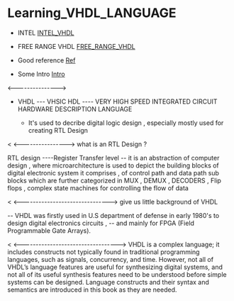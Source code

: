 # Learning_VHDL_LANGUAGE


   - INTEL
        [INTEL_VHDL](https://www.bing.com/videos/riverview/relatedvideo?&q=basic+of+vhdl+intel&&mid=0560627AA878FB5007350560627AA878FB500735&&FORM=VRDGAR)
 
   - FREE RANGE VHDL
      [FREE_RANGE_VHDL](https://faculty-web.msoe.edu/johnsontimoj/EE3921/files3921/Book_FreeRangeVHDL.pdf)
  
   - Good reference
   [Ref](https://ics.uci.edu/~jmoorkan/vhdlref/)
     
   - Some Intro
     [Intro](https://www.synthworks.com/papers/vhdl_math_tricks_mapld_2003.pdf)

     
<--------------->

- VHDL ---    VHSIC HDL ---- VERY HIGH SPEED INTEGRATED CIRCUIT HARDWARE DESCRIPTION LANGUAGE

     - It's used to decribe digital logic design , especially mostly used for creating RTL Design 

< <---------------->
what is an RTL Design ?

RTL design ----Register Transfer level
-- it is an abstraction of computer design , where microarchitecture is used to 
   depict the building blocks of digital electronic system it comprises , of control path and data path sub blocks 
   which are further categorized in MUX , DEMUX  , DECODERS , Flip flops ,
   complex state machines for controlling the flow of data 


< <------------------------------->
give us little background of VHDL 

-- VHDL was firstly used in U.S department of defense in early 1980's to design digital electronics circuits ,
-- and mainly for FPGA (Field Programmable Gate Arrays).


< <---------------------------------->
VHDL is a complex language; it includes constructs not typically found in traditional
programming languages, such as signals, concurrency, and time.
However, not all of VHDL’s language features are useful for synthesizing digital
systems, and not all of its useful synthesis features need to be understood before
simple systems can be designed. Language constructs and their syntax and semantics
are introduced in this book as they are needed.
